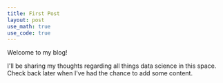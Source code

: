 ```yaml
---
title: First Post
layout: post
use_math: true
use_code: true
---
```


Welcome to my blog! 

I'll be sharing my thoughts regarding all things data science in this space. 
Check back later when I've had the chance to add some content.

